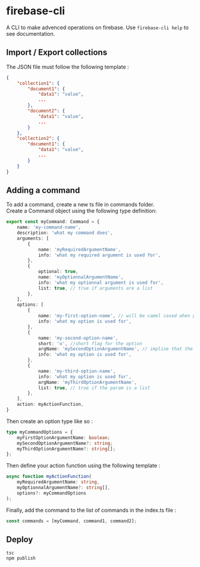 # firebase-cli

A CLI to make advenced operations on firebase. Use `firebase-cli help` to see documentation. 

## Import / Export collections

The JSON file must follow the following template :
```json
{
    "collection1": {
        "document1": {
            "data1": "value",
            ...
        },
        "document2": {
            "data1": "value",
            ...
        }
    },
    "collection2": {
        "document1": {
            "data1": "value",
            ...
        }
    }
}
```

## Adding a command

To add a command, create a new ts file in commands folder.\
Create a Command object using the following type definition:
```typescript
export const myCommand: Command = {
    name: 'my-command-name',
    description: 'what my command does',
    arguments: [
        {
            name: 'myRequiredArgumentName',
            info: 'what my required argument is used for',
        },
        {
            optional: true,
            name: 'myOptionnalArgumentName',
            info: 'what my optionnal argument is used for',
            list: true, // true if arguments are a list
        },
    ],
    options: [
        {
            name: 'my-first-option-name', // will be camel cased when given in options
            info: 'what my option is used for',
        },
        {
            name: 'my-second-option-name',
            short: 'o', //short flag for the option
            argName: 'mySecondOptionArgumentName', // implise that the option needs an argument
            info: 'what my option is used for',
        },
        { 
            name: 'my-third-option-name',
            info: 'what my option is used for',
            argName: 'myThirdOptionArgumentName',
            list: true, // true if the param is a list
        },
    ],
    action: myActionFunction,
}
```

Then create an option type like so :
```typescript
type myCommandOptions = {
    myFirstOptionArgumentName: boolean;
    mySecondOptionArgumentName?: string;
    myThirdOptionArgumentName?: string[];
};
```

Then define your action function using the following template :
```typescript
async function myActionFunction(
    myRequiredArgumentName: string,
    myOptionnalArgumentName?: string[],
    options?: myCommandOptions
);
```

Finally, add the command to the list of commands in the index.ts file :
```typescript
const commands = [myCommand, command1, command2];
```

## Deploy

```shell
tsc
npm publish
```

